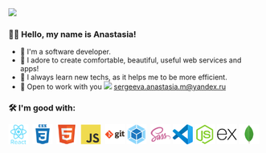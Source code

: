 <div id="header" align="left">
  <img src="https://media.giphy.com/media/k0ijJhqrUP4T2EvmJ1/giphy.gif" width="200"/>
</div>

### :woman_technologist:  Hello, my name is Anastasia!
- :high_brightness: I'm a software developer.
- :jigsaw: I adore to create comfortable, beautiful, useful web services and apps!
- :open_book: I always learn new techs, as it helps me to be more efficient.
- :seedling: Open to work with you <img src="https://media.giphy.com/media/WUlplcMpOCEmTGBtBW/giphy.gif" width="30"> sergeeva.anastasia.m@yandex.ru


### :hammer_and_wrench: I'm good with:
<div>
  <img src="https://github.com/devicons/devicon/blob/master/icons/react/react-original-wordmark.svg" title="React" alt="React" width="40" height="40"/>&nbsp;
  <img src="https://github.com/devicons/devicon/blob/master/icons/css3/css3-plain-wordmark.svg"  title="CSS3" alt="CSS" width="40" height="40"/>&nbsp;
  <img src="https://github.com/devicons/devicon/blob/master/icons/html5/html5-original.svg" title="HTML5" alt="HTML" width="40" height="40"/>&nbsp;
  <img src="https://github.com/devicons/devicon/blob/master/icons/javascript/javascript-original.svg" title="JavaScript" alt="JavaScript" width="40" height="40"/>&nbsp;
  <img src="https://github.com/devicons/devicon/blob/master/icons/git/git-original-wordmark.svg" title="Git" **alt="Git" width="40" height="40"/>
  <img src="https://github.com/devicons/devicon/blob/master/icons/webpack/webpack-original.svg" title="Webpack" alt="Webpack" width="40" height="40"/>&nbsp;
  <img src="https://github.com/devicons/devicon/blob/master/icons/sass/sass-original.svg" title="Sass" **alt="Sass" width="40" height="40"/>
  <img src="https://github.com/devicons/devicon/blob/master/icons/vscode/vscode-original.svg" title="Vscode" **alt="Vscode" width="40" height="40"/>
  <img src="https://github.com/devicons/devicon/blob/master/icons/nodejs/nodejs-original.svg" title="Nodejs" **alt="Vscode" width="40" height="40"/>
  <img src="https://github.com/devicons/devicon/blob/master/icons/express/express-original.svg" title="Expressjs" **alt="Vscode" width="40" height="40"/>
  <img src="https://github.com/devicons/devicon/blob/master/icons/mongodb/mongodb-original.svg" title="mongoDB" **alt="Vscode" width="40" height="40"/>
</div>
